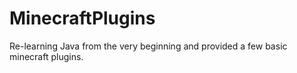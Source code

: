 # MinecraftPlugins
Re-learning Java from the very beginning and provided a few basic minecraft plugins.

